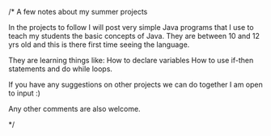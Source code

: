 /* A few notes about my summer projects

In the projects to follow I will post very simple Java programs that I use to teach my students the basic 
concepts of Java. They are between 10 and 12 yrs old and this is there first time seeing the language.

They are learning things like: How to declare variables 
How to use if-then statements and do while loops.

If you have any suggestions on other projects we can do together I am open to input :)

Any other comments are also welcome.

*/
